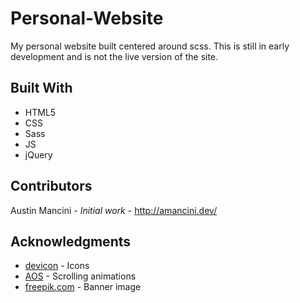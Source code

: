 # Personal-Website
My personal website built centered around scss. This is still in early development and is not the live version of the site.

## Built With
*	HTML5
*	CSS
*	Sass
*	JS
* jQuery

## Contributors
Austin Mancini - *Initial work* - http://amancini.dev/

## Acknowledgments
* [devicon](https://github.com/konpa/devicon/) - Icons
* [AOS](https://github.com/michalsnik/aos) - Scrolling animations
* [freepik.com](https://www.freepik.com/free-photos-vectors/background) - Banner image

